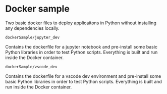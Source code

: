 # Docker sample

Two basic docker files to deploy applicaitons in Python without installing 
any dependencies locally.

```dockerSample/jupyter_dev```

Contains the dockerfile for a jupyter notebook and pre-install some basic 
Python libraries in order to test Python scripts. Everything is built and run inside 
the Docker container.


```dockerSample/vscode_dev```

Contains the dockerfile for a vscode dev environment and pre-install some basic 
Python libraries in order to test Python scripts. Everything is built and run inside 
the Docker container.
